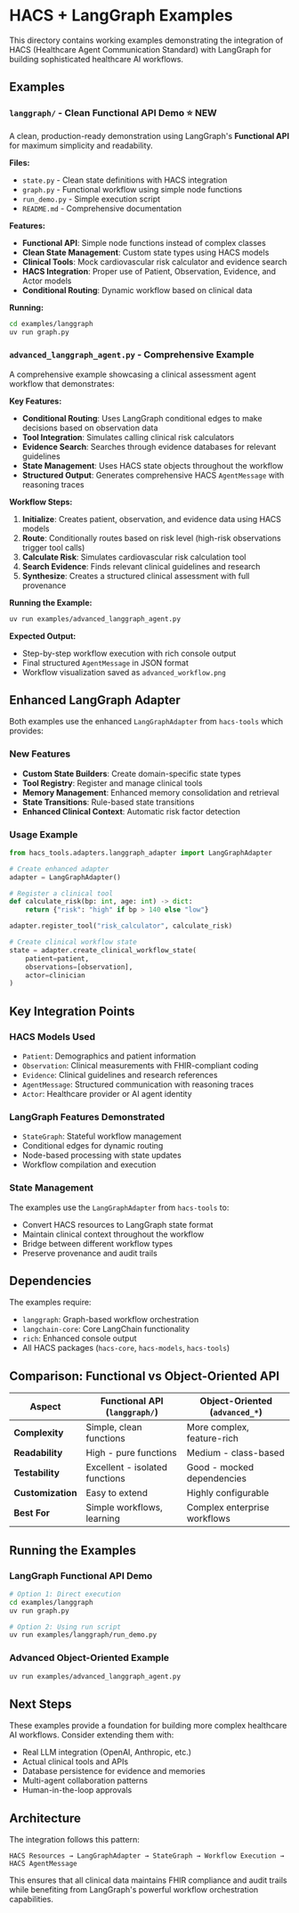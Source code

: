 # HACS + LangGraph Examples

This directory contains working examples demonstrating the integration of HACS (Healthcare Agent Communication Standard) with LangGraph for building sophisticated healthcare AI workflows.

## Examples

### `langgraph/` - Clean Functional API Demo ⭐ **NEW**

A clean, production-ready demonstration using LangGraph's **Functional API** for maximum simplicity and readability.

**Files:**
- `state.py` - Clean state definitions with HACS integration
- `graph.py` - Functional workflow using simple node functions  
- `run_demo.py` - Simple execution script
- `README.md` - Comprehensive documentation

**Features:**
- **Functional API**: Simple node functions instead of complex classes
- **Clean State Management**: Custom state types using HACS models
- **Clinical Tools**: Mock cardiovascular risk calculator and evidence search
- **HACS Integration**: Proper use of Patient, Observation, Evidence, and Actor models
- **Conditional Routing**: Dynamic workflow based on clinical data

**Running:**
```bash
cd examples/langgraph
uv run graph.py
```

### `advanced_langgraph_agent.py` - Comprehensive Example

A comprehensive example showcasing a clinical assessment agent workflow that demonstrates:

**Key Features:**
- **Conditional Routing**: Uses LangGraph conditional edges to make decisions based on observation data
- **Tool Integration**: Simulates calling clinical risk calculators
- **Evidence Search**: Searches through evidence databases for relevant guidelines
- **State Management**: Uses HACS state objects throughout the workflow
- **Structured Output**: Generates comprehensive HACS `AgentMessage` with reasoning traces

**Workflow Steps:**
1. **Initialize**: Creates patient, observation, and evidence data using HACS models
2. **Route**: Conditionally routes based on risk level (high-risk observations trigger tool calls)
3. **Calculate Risk**: Simulates cardiovascular risk calculation tool
4. **Search Evidence**: Finds relevant clinical guidelines and research
5. **Synthesize**: Creates a structured clinical assessment with full provenance

**Running the Example:**
```bash
uv run examples/advanced_langgraph_agent.py
```

**Expected Output:**
- Step-by-step workflow execution with rich console output
- Final structured `AgentMessage` in JSON format
- Workflow visualization saved as `advanced_workflow.png`

## Enhanced LangGraph Adapter

Both examples use the enhanced `LangGraphAdapter` from `hacs-tools` which provides:

### New Features
- **Custom State Builders**: Create domain-specific state types
- **Tool Registry**: Register and manage clinical tools
- **Memory Management**: Enhanced memory consolidation and retrieval
- **State Transitions**: Rule-based state transitions
- **Enhanced Clinical Context**: Automatic risk factor detection

### Usage Example
```python
from hacs_tools.adapters.langgraph_adapter import LangGraphAdapter

# Create enhanced adapter
adapter = LangGraphAdapter()

# Register a clinical tool
def calculate_risk(bp: int, age: int) -> dict:
    return {"risk": "high" if bp > 140 else "low"}

adapter.register_tool("risk_calculator", calculate_risk)

# Create clinical workflow state
state = adapter.create_clinical_workflow_state(
    patient=patient,
    observations=[observation],
    actor=clinician
)
```

## Key Integration Points

### HACS Models Used
- `Patient`: Demographics and patient information
- `Observation`: Clinical measurements with FHIR-compliant coding
- `Evidence`: Clinical guidelines and research references
- `AgentMessage`: Structured communication with reasoning traces
- `Actor`: Healthcare provider or AI agent identity

### LangGraph Features Demonstrated
- `StateGraph`: Stateful workflow management
- Conditional edges for dynamic routing
- Node-based processing with state updates
- Workflow compilation and execution

### State Management
The examples use the `LangGraphAdapter` from `hacs-tools` to:
- Convert HACS resources to LangGraph state format
- Maintain clinical context throughout the workflow
- Bridge between different workflow types
- Preserve provenance and audit trails

## Dependencies

The examples require:
- `langgraph`: Graph-based workflow orchestration
- `langchain-core`: Core LangChain functionality
- `rich`: Enhanced console output
- All HACS packages (`hacs-core`, `hacs-models`, `hacs-tools`)

## Comparison: Functional vs Object-Oriented API

| Aspect | Functional API (`langgraph/`) | Object-Oriented (`advanced_*`) |
|--------|-------------------------|--------------------------------|
| **Complexity** | Simple, clean functions | More complex, feature-rich |
| **Readability** | High - pure functions | Medium - class-based |
| **Testability** | Excellent - isolated functions | Good - mocked dependencies |
| **Customization** | Easy to extend | Highly configurable |
| **Best For** | Simple workflows, learning | Complex enterprise workflows |

## Running the Examples

### LangGraph Functional API Demo
```bash
# Option 1: Direct execution
cd examples/langgraph
uv run graph.py

# Option 2: Using run script
uv run examples/langgraph/run_demo.py
```

### Advanced Object-Oriented Example
```bash
uv run examples/advanced_langgraph_agent.py
```

## Next Steps

These examples provide a foundation for building more complex healthcare AI workflows. Consider extending them with:
- Real LLM integration (OpenAI, Anthropic, etc.)
- Actual clinical tools and APIs
- Database persistence for evidence and memories
- Multi-agent collaboration patterns
- Human-in-the-loop approvals

## Architecture

The integration follows this pattern:

```
HACS Resources → LangGraphAdapter → StateGraph → Workflow Execution → HACS AgentMessage
```

This ensures that all clinical data maintains FHIR compliance and audit trails while benefiting from LangGraph's powerful workflow orchestration capabilities. 